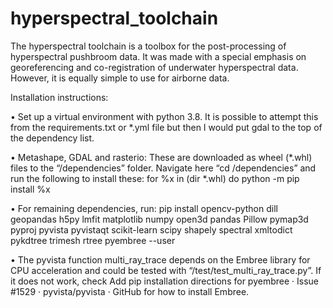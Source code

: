 # hyperspectral_toolchain

The hyperspectral toolchain is a toolbox for the post-processing of hyperspectral pushbroom data. It was made with a special emphasis on georeferencing and co-registration of underwater hyperspectral data. However, it is equally simple to use for airborne data.

Installation instructions:

•	Set up a virtual environment with python 3.8. It is possible to attempt this from the requirements.txt or *.yml file but then I would put gdal to the top of the dependency list.

•	Metashape, GDAL and rasterio: These are downloaded as wheel (*.whl) files to the “/dependencies” folder. Navigate here “cd /dependencies” and run the following to install these:
for %x in (dir *.whl) do python -m pip install %x

•	For remaining dependencies, run:
pip install opencv-python dill geopandas h5py lmfit matplotlib numpy open3d pandas Pillow pymap3d pyproj pyvista pyvistaqt scikit-learn scipy shapely spectral xmltodict pykdtree trimesh rtree pyembree --user

•	The pyvista function multi_ray_trace depends on the Embree library for CPU acceleration and could be tested with “/test/test_multi_ray_trace.py”. If it does not work, check Add pip installation directions for pyembree · Issue #1529 · pyvista/pyvista · GitHub for how to install Embree.

